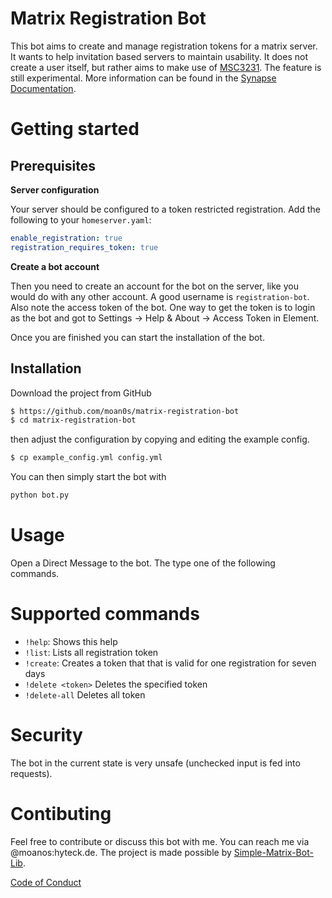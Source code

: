 # Matrix Registration Bot

This bot aims to create and manage registration tokens for a matrix server. It wants to help invitation based servers to maintain usability.
It does not create a user itself, but rather aims to make use of [MSC3231](https://github.com/matrix-org/matrix-doc/blob/main/proposals/3231-token-authenticated-registration.md).
The feature is still experimental. More information can be found in the [Synapse Documentation](https://matrix-org.github.io/synapse/latest/usage/administration/admin_api/registration_tokens.html).

# Getting started

## Prerequisites

**Server configuration**

Your server should be configured to a token restricted registration. Add the following to your `homeserver.yaml`:

```yaml
enable_registration: true
registration_requires_token: true
```

**Create a bot account**

Then you need to create an account for the bot on the server, like you would do with any other account.
A good username is `registration-bot`. Also note the access token of the bot. One way to get the token is to login as 
the bot and got to Settings -> Help & About -> Access Token in Element.

Once you are finished you can start the installation of the bot.

## Installation

Download the project from GitHub
```bash
$ https://github.com/moan0s/matrix-registration-bot
$ cd matrix-registration-bot
```

then adjust the configuration by copying and editing the example config.

```bash
$ cp example_config.yml config.yml
```

You can then simply start the bot with

```bash
python bot.py
```

# Usage

Open a Direct Message to the bot. The type one of the following commands.

# Supported commands

* `!help`: Shows this help
* `!list`: Lists all registration token
* `!create`: Creates a token that that is valid for one registration for seven days
* `!delete <token>` Deletes the specified token
* `!delete-all` Deletes all token

# Security

The bot in the current state is very unsafe (unchecked input is fed into requests).

# Contibuting

Feel free to contribute or discuss this bot with me. You can reach me via @moanos:hyteck.de. The project is made possible by [Simple-Matrix-Bot-Lib](https://simple-matrix-bot-lib.readthedocs.io).

[Code of Conduct](https://www.contributor-covenant.org/version/2/1/code_of_conduct/)
